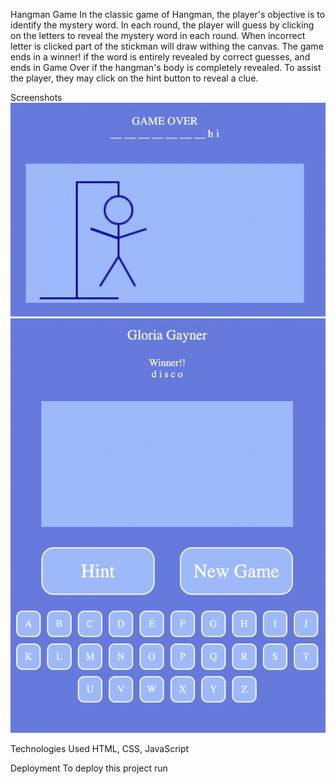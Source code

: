 Hangman Game
In the classic game of Hangman, the player's objective is to identify the mystery word. In each round, the player will guess by clicking on the letters to reveal the mystery word in each round. When incorrect letter is clicked part of the stickman will draw withing the canvas. The game ends in a winner! if the word is entirely revealed by correct guesses, and ends in Game Over if the hangman's body is completely revealed. To assist the player, they may click on the hint button to reveal a clue.

Screenshots
![Hangman](Hangman-img/Hangman.png)
![Hangman](Hangman-img/Hangman1.png)

Technologies Used
HTML, CSS, JavaScript

Deployment
To deploy this project run